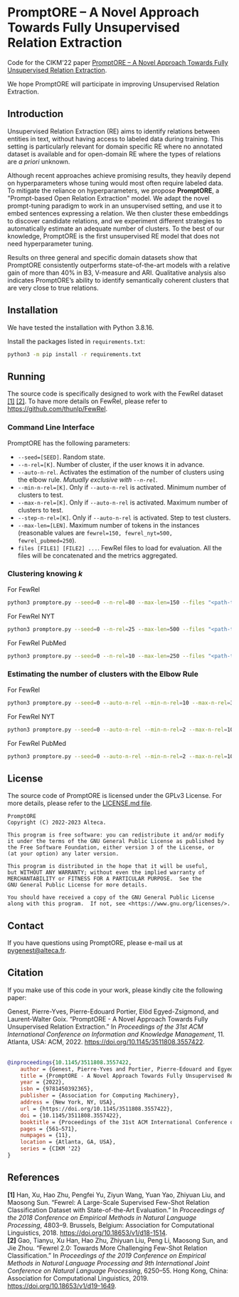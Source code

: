# PromptORE – A Novel Approach Towards Fully Unsupervised Relation Extraction

Code for the CIKM'22 paper [PromptORE – A Novel Approach Towards Fully Unsupervised Relation Extraction](https://doi.org/10.1145/3511808.3557422).

We hope PromptORE will participate in improving Unsupervised Relation Extraction.

## Introduction

Unsupervised Relation Extraction (RE) aims to identify relations between entities in text, without having access to labeled data during training. This setting is particularly relevant for domain specific RE where no annotated dataset is available and for open-domain RE where the types of relations are *a priori* unknown.

Although recent approaches achieve promising results, they heavily depend on hyperparameters whose tuning would most often require labeled data. To mitigate the reliance on hyperparameters, we propose **PromptORE**, a "Prompt-based Open Relation Extraction" model. We adapt the novel prompt-tuning paradigm to work in an unsupervised setting, and use it to embed sentences expressing a relation. We then cluster these embeddings to discover candidate relations, and we experiment different strategies to automatically estimate an adequate number of clusters. To the best of our knowledge, PromptORE is the first unsupervised RE model that does not need hyperparameter tuning.

Results on three general and specific domain datasets show that PromptORE consistently outperforms state-of-the-art models with a relative gain of more than 40% in B3, V-measure and ARI. Qualitative analysis also indicates PromptORE’s ability to identify semantically coherent clusters that are very close to true relations.

## Installation

We have tested the installation with Python 3.8.16.

Install the packages listed in `requirements.txt`:

```bash
python3 -m pip install -r requirements.txt
```

## Running

The source code is specifically designed to work with the FewRel dataset [[1]](#cite-1) [[2]](#cite-2). To have more details on FewRel, please refer to <https://github.com/thunlp/FewRel>.

### Command Line Interface

PromptORE has the following parameters:
* `--seed=[SEED]`. Random state.
* `--n-rel=[K]`. Number of cluster, if the user knows it in advance.
* `--auto-n-rel`. Activates the estimation of the number of clusters using the elbow rule. *Mutually exclusive with `--n-rel`*.
* `--min-n-rel=[K]`. Only if `--auto-n-rel` is activated. Minimum number of clusters to test.
* `--max-n-rel=[K]`. Only if `--auto-n-rel` is activated. Maximum number of clusters to test.
* `--step-n-rel=[K]`. Only if `--auto-n-rel` is activated. Step to test clusters.
* `--max-len=[LEN]`. Maximum number of tokens in the instances (reasonable values are `fewrel=150, fewrel_nyt=500, fewrel_pubmed=250`).
* `files [FILE1] [FILE2] ...`. FewRel files to load for evaluation. All the files will be concatenated and the metrics aggregated.

### Clustering knowing *k*

For FewRel
```bash
python3 promptore.py --seed=0 --n-rel=80 --max-len=150 --files "<path-to-fewrel>/train_wiki.json" "<path-to-fewrel>/val_wiki.json"
```

For FewRel NYT
```bash
python3 promptore.py --seed=0 --n-rel=25 --max-len=500 --files "<path-to-fewrel>/val_nyt.json"
```

For FewRel PubMed
```bash
python3 promptore.py --seed=0 --n-rel=10 --max-len=250 --files "<path-to-fewrel>/val_pubmed.json"
```

### Estimating the number of clusters with the Elbow Rule

For FewRel
```bash
python3 promptore.py --seed=0 --auto-n-rel --min-n-rel=10 --max-n-rel=300 --step-n-rel=5 --max-len=150 --files "<path-to-fewrel>/train_wiki.json" "<path-to-fewrel>/val_wiki.json"
```

For FewRel NYT
```bash
python3 promptore.py --seed=0 --auto-n-rel --min-n-rel=2 --max-n-rel=100 --step-n-rel=2 --max-len=500 --files "<path-to-fewrel>/val_nyt.json"
```

For FewRel PubMed
```bash
python3 promptore.py --seed=0 --auto-n-rel --min-n-rel=2 --max-n-rel=100 --step-n-rel=2 --max-len=250 --files "<path-to-fewrel>/val_pubmed.json"
```

## License

The source code of PromptORE is licensed under the GPLv3 License. For more details, please refer to the [LICENSE.md file](LICENSE.md).

```
PromptORE
Copyright (C) 2022-2023 Alteca.

This program is free software: you can redistribute it and/or modify
it under the terms of the GNU General Public License as published by
the Free Software Foundation, either version 3 of the License, or
(at your option) any later version.

This program is distributed in the hope that it will be useful,
but WITHOUT ANY WARRANTY; without even the implied warranty of
MERCHANTABILITY or FITNESS FOR A PARTICULAR PURPOSE.  See the
GNU General Public License for more details.

You should have received a copy of the GNU General Public License
along with this program.  If not, see <https://www.gnu.org/licenses/>.
```

## Contact

If you have questions using PromptORE, please e-mail us at pygenest@alteca.fr.

## Citation

If you make use of this code in your work, please kindly cite the following paper:

<div class="csl-entry">Genest, Pierre-Yves, Pierre-Edouard Portier, Elöd Egyed-Zsigmond, and Laurent-Walter Goix. “PromptORE - A Novel Approach Towards Fully Unsupervised Relation Extraction.” In <i>Proceedings of the 31st ACM International Conference on Information and Knowledge Management</i>, 11. Atlanta, USA: ACM, 2022. <a href="https://doi.org/10.1145/3511808.3557422">https://doi.org/10.1145/3511808.3557422</a>.</div>

<br/>

```bibtex
@inproceedings{10.1145/3511808.3557422,
    author = {Genest, Pierre-Yves and Portier, Pierre-Edouard and Egyed-Zsigmond, El\"{o}d and Goix, Laurent-Walter},
    title = {PromptORE - A Novel Approach Towards Fully Unsupervised Relation Extraction},
    year = {2022},
    isbn = {9781450392365},
    publisher = {Association for Computing Machinery},
    address = {New York, NY, USA},
    url = {https://doi.org/10.1145/3511808.3557422},
    doi = {10.1145/3511808.3557422},
    booktitle = {Proceedings of the 31st ACM International Conference on Information &amp; Knowledge Management},
    pages = {561–571},
    numpages = {11},
    location = {Atlanta, GA, USA},
    series = {CIKM '22}
}
```
  
## References

<div class="csl-entry"><a name="cite-1"></a><b>[1]</b> Han, Xu, Hao Zhu, Pengfei Yu, Ziyun Wang, Yuan Yao, Zhiyuan Liu, and Maosong Sun. “Fewrel: A Large-Scale Supervised Few-Shot Relation Classification Dataset with State-of-the-Art Evaluation.” In <i>Proceedings of the 2018 Conference on Empirical Methods in Natural Language Processing</i>, 4803–9. Brussels, Belgium: Association for Computational Linguistics, 2018. <a href="https://doi.org/10.18653/v1/d18-1514">https://doi.org/10.18653/v1/d18-1514</a>.</div>

<div class="csl-entry"><a name="cite-2"></a><b>[2]</b> Gao, Tianyu, Xu Han, Hao Zhu, Zhiyuan Liu, Peng Li, Maosong Sun, and Jie Zhou. “Fewrel 2.0: Towards More Challenging Few-Shot Relation Classification.” In <i>Proceedings of the 2019 Conference on Empirical Methods in Natural Language Processing and 9th International Joint Conference on Natural Language Processing</i>, 6250–55. Hong Kong, China: Association for Computational Linguistics, 2019. <a href="https://doi.org/10.18653/v1/d19-1649">https://doi.org/10.18653/v1/d19-1649</a>.</div>
  